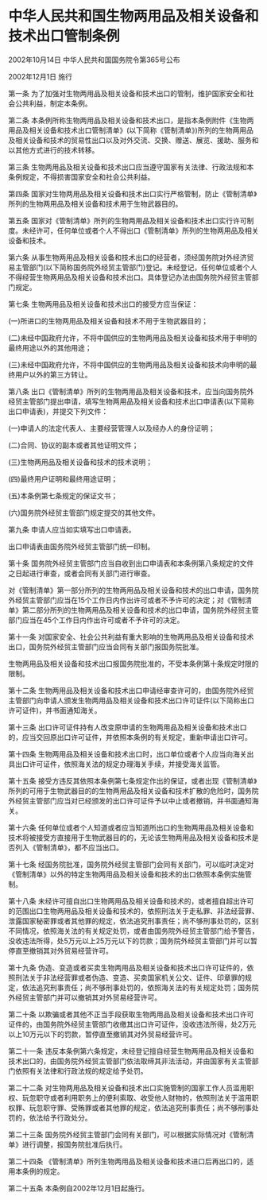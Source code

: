 # 中华人民共和国生物两用品及相关设备和技术出口管制条例

2002年10月14日 中华人民共和国国务院令第365号公布

2002年12月1日 施行

<!-- INFO END -->

第一条 为了加强对生物两用品及相关设备和技术出口的管制，维护国家安全和社会公共利益，制定本条例。

第二条 本条例所称生物两用品及相关设备和技术出口，是指本条例附件《生物两用品及相关设备和技术出口管制清单》(以下简称《管制清单》)所列的生物两用品及相关设备和技术的贸易性出口以及对外交流、交换、赠送、展览、援助、服务和以其他方式进行的技术转移。

第三条 生物两用品及相关设备和技术出口应当遵守国家有关法律、行政法规和本条例规定，不得损害国家安全和社会公共利益。

第四条 国家对生物两用品及相关设备和技术出口实行严格管制，防止《管制清单》所列的生物两用品及相关设备和技术用于生物武器目的。

第五条 国家对《管制清单》所列的生物两用品及相关设备和技术出口实行许可制度。未经许可，任何单位或者个人不得出口《管制清单》所列的生物两用品及相关设备和技术。

第六条 从事生物两用品及相关设备和技术出口的经营者，须经国务院对外经济贸易主管部门(以下简称国务院外经贸主管部门)登记。未经登记，任何单位或者个人不得经营生物两用品及相关设备和技术出口。具体登记办法由国务院外经贸主管部门规定。

第七条 生物两用品及相关设备和技术出口的接受方应当保证：

(一)所进口的生物两用品及相关设备和技术不用于生物武器目的；

(二)未经中国政府允许，不将中国供应的生物两用品及相关设备和技术用于申明的最终用途以外的其他用途；

(三)未经中国政府允许，不将中国供应的生物两用品及相关设备和技术向申明的最终用户以外的第三方转让。

第八条 出口《管制清单》所列的生物两用品及相关设备和技术，应当向国务院外经贸主管部门提出申请，填写生物两用品及相关设备和技术出口申请表(以下简称出口申请表)，并提交下列文件：

(一)申请人的法定代表人、主要经营管理人以及经办人的身份证明；

(二)合同、协议的副本或者其他证明文件；

(三)生物两用品及相关设备和技术的技术说明；

(四)最终用户证明和最终用途证明；

(五)本条例第七条规定的保证文书；

(六)国务院外经贸主管部门规定提交的其他文件。

第九条 申请人应当如实填写出口申请表。

出口申请表由国务院外经贸主管部门统一印制。

第十条 国务院外经贸主管部门应当自收到出口申请表和本条例第八条规定的文件之日起进行审查，或者会同有关部门进行审查。

对《管制清单》第一部分所列的生物两用品及相关设备和技术的出口申请，国务院外经贸主管部门应当在15个工作日内作出许可或者不予许可的决定；对《管制清单》第二部分所列的生物两用品及相关设备和技术的出口申请，国务院外经贸主管部门应当在45个工作日内作出许可或者不予许可的决定。

第十一条 对国家安全、社会公共利益有重大影响的生物两用品及相关设备和技术出口，国务院外经贸主管部门应当会同有关部门报国务院批准。

生物两用品及相关设备和技术出口报国务院批准的，不受本条例第十条规定时限的限制。

第十二条 生物两用品及相关设备和技术出口申请经审查许可的，由国务院外经贸主管部门向申请人颁发生物两用品及相关设备和技术出口许可证件(以下简称出口许可证件)，并书面通知海关。

第十三条 出口许可证件持有人改变原申请的生物两用品及相关设备和技术出口的，应当交回原出口许可证件，并依照本条例的有关规定，重新申请出口许可。

第十四条 生物两用品及相关设备和技术出口时，出口单位或者个人应当向海关出具出口许可证件，依照海关法的规定办理海关手续，并接受海关监管。

第十五条 接受方违反其依照本条例第七条规定作出的保证，或者出现《管制清单》所列的可用于生物武器目的的生物两用品及相关设备和技术扩散的危险时，国务院外经贸主管部门应当对已经颁发的出口许可证件予以中止或者撤销，并书面通知海关。

第十六条 任何单位或者个人知道或者应当知道所出口的生物两用品及相关设备和技术将被接受方直接用于生物武器目的的，无论该生物两用品及相关设备和技术是否列入《管制清单》，都不应当出口。

第十七条 经国务院批准，国务院外经贸主管部门会同有关部门，可以临时决定对《管制清单》以外的特定生物两用品及相关设备和技术的出口依照本条例实施管制。

第十八条 未经许可擅自出口生物两用品及相关设备和技术的，或者擅自超出许可的范围出口生物两用品及相关设备和技术的，依照刑法关于走私罪、非法经营罪、泄露国家秘密罪或者其他罪的规定，依法追究刑事责任；尚不够刑事处罚的，区别不同情况，依照海关法的有关规定处罚，或者由国务院外经贸主管部门给予警告，没收违法所得，处5万元以上25万元以下的罚款；国务院外经贸主管部门并可以暂停直至撤销其对外贸易经营许可。

第十九条 伪造、变造或者买卖生物两用品及相关设备和技术出口许可证件的，依照刑法关于非法经营罪或者伪造、变造、买卖国家机关公文、证件、印章罪的规定，依法追究刑事责任；尚不够刑事处罚的，依照海关法的有关规定处罚；国务院外经贸主管部门并可以撤销其对外贸易经营许可。

第二十条 以欺骗或者其他不正当手段获取生物两用品及相关设备和技术出口许可证件的，由国务院外经贸主管部门收缴其出口许可证件，没收违法所得，处2万元以上10万元以下的罚款，暂停直至撤销其对外贸易经营许可。

第二十一条 违反本条例第六条规定，未经登记擅自经营生物两用品及相关设备和技术出口的，由国务院外经贸主管部门依法取缔其非法活动，并由国家有关主管部门依照有关法律和行政法规的规定给予处罚。

第二十二条 对生物两用品及相关设备和技术出口实施管制的国家工作人员滥用职权、玩忽职守或者利用职务上的便利索取、收受他人财物的，依照刑法关于滥用职权罪、玩忽职守罪、受贿罪或者其他罪的规定，依法追究刑事责任；尚不够刑事处罚的，依法给予行政处分。

第二十三条 国务院外经贸主管部门会同有关部门，可以根据实际情况对《管制清单》进行调整，报国务院批准后执行。

第二十四条 《管制清单》所列生物两用品及相关设备和技术进口后再出口的，适用本条例的规定。

第二十五条 本条例自2002年12月1日起施行。

